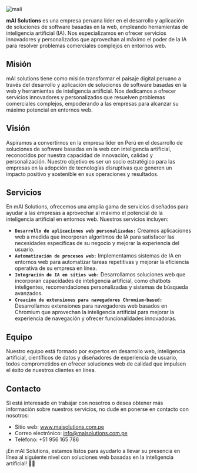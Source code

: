 ![maii](https://github.com/mAI-solutions/mAI/assets/153166342/bbf09f41-df31-4999-9e83-d2672729d275)

**mAI Solutions** es una empresa peruana líder en el desarrollo y aplicación de soluciones de software basadas en la web, empleando herramientas de inteligencia artificial (IA). Nos especializamos en ofrecer servicios innovadores y personalizados que aprovechan al máximo el poder de la IA para resolver problemas comerciales complejos en entornos web.

## Misión
mAI solutions tiene como misión transformar el paisaje digital peruano a través del desarrollo y aplicación de soluciones de software basadas en la web y herramientas de inteligencia artificial. Nos dedicamos a ofrecer servicios innovadores y personalizados que resuelven problemas comerciales complejos, empoderando a las empresas para alcanzar su máximo potencial en entornos web.

## Visión
Aspiramos a convertirnos en la empresa líder en Perú en el desarrollo de soluciones de software basadas en la web con inteligencia artificial, reconocidos por nuestra capacidad de innovación, calidad y personalización. Nuestro objetivo es ser un socio estratégico para las empresas en la adopción de tecnologías disruptivas que generen un impacto positivo y sostenible en sus operaciones y resultados.

## Servicios
En mAI Solutions, ofrecemos una amplia gama de servicios diseñados para ayudar a las empresas a aprovechar al máximo el potencial de la inteligencia artificial en entornos web. Nuestros servicios incluyen:

- **`Desarrollo de aplicaciones web personalizadas:`** Creamos aplicaciones web a medida que incorporan algoritmos de IA para satisfacer las necesidades específicas de su negocio y mejorar la experiencia del usuario.
- **`Automatización de procesos web:`** Implementamos sistemas de IA en entornos web para automatizar tareas repetitivas y mejorar la eficiencia operativa de su empresa en línea.
- **`Integración de IA en sitios web:`** Desarrollamos soluciones web que incorporan capacidades de inteligencia artificial, como chatbots inteligentes, recomendaciones personalizadas y sistemas de búsqueda avanzados.
- **`Creación de extensiones para navegadores Chromium-based:`** Desarrollamos extensiones para navegadores web basados en Chromium que aprovechan la inteligencia artificial para mejorar la experiencia de navegación y ofrecer funcionalidades innovadoras.

## Equipo
Nuestro equipo está formado por expertos en desarrollo web, inteligencia artificial, científicos de datos y diseñadores de experiencia de usuario, todos comprometidos en ofrecer soluciones web de calidad que impulsen el éxito de nuestros clientes en línea.

## Contacto
Si está interesado en trabajar con nosotros o desea obtener más información sobre nuestros servicios, no dude en ponerse en contacto con nosotros:

- Sitio web: www.maisolutions.com.pe
- Correo electrónico: info@maisolutions.com.pe
- Teléfono: +51 956 165 786

¡En mAI Solutions, estamos listos para ayudarlo a llevar su presencia en línea al siguiente nivel con soluciones web basadas en la inteligencia artificial! 🚀🌐
